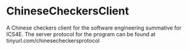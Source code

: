 # ChineseCheckersClient
A Chinese checkers client for the software engineering summative for ICS4E.
The server protocol for the program can be found at tinyurl.com/chinesecheckersprotocol
